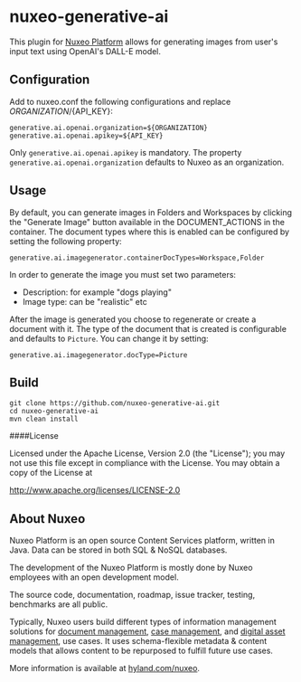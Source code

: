 # nuxeo-generative-ai

This plugin for [Nuxeo Platform](http://hyland/com/nuxeo) allows for generating images from user's input text using OpenAI's DALL-E model.

## Configuration

Add to nuxeo.conf the following configurations and replace ${ORGANIZATION}/${API_KEY}:


```
generative.ai.openai.organization=${ORGANIZATION}
generative.ai.openai.apikey=${API_KEY}
```

Only `generative.ai.openai.apikey` is mandatory. The property `generative.ai.openai.organization` defaults to Nuxeo as an organization.

## Usage

By default, you can generate images in Folders and Workspaces by clicking the "Generate Image" button available in the
DOCUMENT_ACTIONS in the container.  The document types where this is enabled can be configured by setting the following property:

```
generative.ai.imagegenerator.containerDocTypes=Workspace,Folder
```

In order to generate the image you must set two parameters:
- Description: for example "dogs playing"
- Image type: can be "realistic" etc


After the image is generated you choose to regenerate or create a document with it. The type of the document that is created is configurable and defaults to `Picture`. You can change it by setting:

```
generative.ai.imagegenerator.docType=Picture
```



## Build

```
git clone https://github.com/nuxeo-generative-ai.git
cd nuxeo-generative-ai
mvn clean install
```

####License

Licensed under the Apache License, Version 2.0 (the "License");
you may not use this file except in compliance with the License.
You may obtain a copy of the License at

http://www.apache.org/licenses/LICENSE-2.0

## About Nuxeo

Nuxeo Platform is an open source Content Services platform, written in Java.
Data can be stored in both SQL & NoSQL databases.

The development of the Nuxeo Platform is mostly done by Nuxeo employees with an
open development model.

The source code, documentation, roadmap, issue tracker, testing, benchmarks are
all public.

Typically, Nuxeo users build different types of information management solutions
for [document management](https://www.nuxeo.com/solutions/document-management/),
[case management](https://www.nuxeo.com/solutions/case-management/), and
[digital asset
management](https://www.nuxeo.com/solutions/dam-digital-asset-management/), use
cases. It uses schema-flexible metadata & content models that allows content to
be repurposed to fulfill future use cases.

More information is available at [hyland.com/nuxeo](https://hyland.com/nuxeo).
